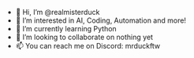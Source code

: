 - 👋 Hi, I’m @realmisterduck
- 👀 I’m interested in AI, Coding, Automation and more!
- 🌱 I’m currently learning Python
- 💞️ I’m looking to collaborate on nothing yet
- 📫 You can reach me on Discord: mrduckftw

<!---
realmisterduck/realmisterduck is a ✨ special ✨ repository because its `README.md` (this file) appears on your GitHub profile.
You can click the Preview link to take a look at your changes.
--->
